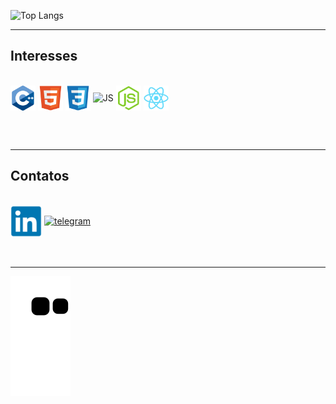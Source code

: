 ![Top Langs](https://github-readme-stats-christiandoramo.vercel.app/api/top-langs/?username=christiandoramo&layout=compact&langs_count=12&theme=highcontrast)

<hr>

<div class = "interesses" style="display: inline_block">
  
## Interesses
  
<br> <img title="C++" align="center" alt="C++" height="40" width="40" src="https://raw.githubusercontent.com/devicons/devicon/master/icons/cplusplus/cplusplus-original.svg"> <img title="HTML5" align="center" alt="HTML5" height="40" width="40" src="https://raw.githubusercontent.com/devicons/devicon/master/icons/html5/html5-original.svg"> <img title="CSS3" align="center" alt="CSS3" height="40" width="40" src="https://raw.githubusercontent.com/devicons/devicon/master/icons/css3/css3-original.svg"> <img title="JS" align="center" alt="JS" height="40" width="40" src="https://icon-library.com/images/javascript-icon-png/javascript-icon-png-23.jpg"> <img title="NODE.JS" align="center" alt="NODE.JS" height="40" width="40" src="https://raw.githubusercontent.com/devicons/devicon/master/icons/nodejs/nodejs-original.svg"> <img title="REACT" align="center" alt="REACT" height="40" width="40" src="https://raw.githubusercontent.com/devicons/devicon/master/icons/react/react-original.svg"> </div>

<div class = "contatos" style="display: inline_block">
<br><br>
<hr>
  
## Contatos

<br> 
<a title="https://www.linkedin.com/in/christian-oliveira-299795260/" target="_blank" href="https://www.linkedin.com/in/christian-oliveira-299795260/"><img align="center" alt="linkedin" height="50" width="50"  src="https://raw.githubusercontent.com/devicons/devicon/master/icons/linkedin/linkedin-original.svg"></a> <a target="_blank" href="https://christiandoramo.github.io/" style="font-size: 16px; text-align: center"> <a href="https://t.me/forbiddome" target="_blank"><img align="center" alt="telegram" height="50" width="50" title="telegram" src="https://cdn-icons-png.flaticon.com/512/2111/2111646.png"></a>

</div>
<br><br>
<hr>
  
![Snake animation](https://github.com/christiandoramo/christiandoramo/blob/output/github-contribution-grid-snake.svg)



